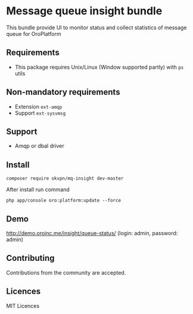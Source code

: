 # Message queue insight bundle

This bundle provide UI to monitor status and collect statistics of message queue for OroPlatform

## Requirements

* This package requires Unix/Linux (Window supported partly) with `ps` utils

## Non-mandatory requirements

* Extension `ext-amqp`
* Support `ext-sysvmsg`

## Support

* Amqp or dbal driver


## Install

```
composer require okvpn/mq-insight dev-master
```

After install run command 
```
php app/console oro:platform:update --force
```

## Demo

http://demo.oroinc.me/insight/queue-status/ (login: admin, password: admin)

## Contributing 

Contributions from the community are accepted. 

## Licences

MIT Licences 
